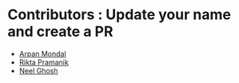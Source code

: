 # Contributors : Update your name and create a PR 

<!-- prettier-ignore-start -->
- [Arpan Mondal](https://github.com/arpan-mondal)
- [Rikta Pramanik ](https://github.com/rikta99)
- [Neel Ghosh](https://github.com/neelghosh1234)
